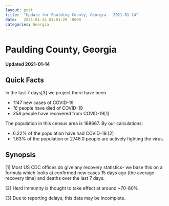 ```yaml
---
layout: post
title:  "Update for Paulding County, Georgia - 2021-01-14"
date:   2021-01-14 01:01:29 -0600
categories: Georgia
---
```


# Paulding County, Georgia
#### Updated 2021-01-14

## Quick Facts

In the last 7 days[3] we project there have been
- *1147* new cases of COVID-19
- *16* people have died of COVID-19
- *358* people have recovered from COVID-19[1]

The population in this census area is 168667. By our calculations:
- 6.22% of the population have had COVID-19.[2]
- 1.63% of the population or 2746.0 people are actively fighting the virus.

## Synopsis




[1] Most US CDC offices do give any recovery statistics- we base this on a formula which looks at confirmed new cases
15 days ago (the average recovery time) and deaths over the last 7 days.

[2] Herd Immunity is thought to take effect at around ~70-80%

[3] Due to reporting delays, this data may be incomplete.
 
    